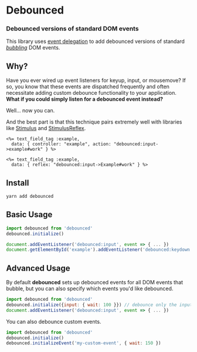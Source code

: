 # Debounced

### Debounced versions of standard DOM events

This library uses [event delegation](https://developer.mozilla.org/en-US/docs/Learn/JavaScript/Building_blocks/Events#Event_delegation)
to add debounced versions of standard [*bubbling*](https://developer.mozilla.org/en-US/docs/Web/API/Event/bubbles) DOM events.

## Why?

Have you ever wired up event listeners for keyup, input, or mousemove?
If so, you know that these events are dispatched frequently and
often necessitate adding custom debounce functionality to your application.
**What if you could simply listen for a debounced event instead?**

Well... now you can.

And the best part is that this technique pairs extremely well with libraries like
[Stimulus](https://github.com/stimulusjs/stimulus) and [StimulusReflex](https://github.com/hopsoft/stimulus_reflex).

```erb
<%= text_field_tag :example,
  data: { controller: "example", action: "debounced:input->example#work" } %>

<%= text_field_tag :example,
  data: { reflex: "debounced:input->Example#work" } %>
```

## Install

```sh
yarn add debounced
```

## Basic Usage

```js
import debounced from 'debounced'
debounced.initialize()
```

```js
document.addEventListener('debounced:input', event => { ... })
document.getElementById('example').addEventListener('debounced:keydown', event => { ... })
```

## Advanced Usage

By default **debounced** sets up debounced events for all DOM events that bubble,
but you can also specify which events you'd like debounced.

```js
import debounced from 'debounced'
debounced.initialize({input: { wait: 100 }}) // debounce only the input event and wait 100ms before dispatching
document.addEventListener('debounced:input', event => { ... })
```

You can also debounce custom events.

```js
import debounced from 'debounced'
debounced.initialize()
debounced.initializeEvent('my-custom-event', { wait: 150 })
```
